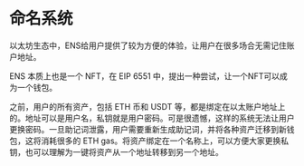 # 命名系统

以太坊生态中，ENS给用户提供了较为方便的体验，让用户在很多场合无需记住账户地址。

ENS 本质上也是一个 NFT，在 EIP 6551 中，提出一种尝试，让一个NFT可以成为一个钱包。

之前，用户的所有资产，包括 ETH 币和 USDT 等，都是绑定在以太账户地址上的。地址可以是用户名，私钥就是用户密码。可是很遗憾，这样的系统无法让用户更换密码。一旦助记词泄露，用户需要重新生成助记词，并将各种资产迁移到新钱包，这将消耗很多的 ETH gas。将资产绑定在一个名称上，可以方便大家更换私钥，也可以理解为一键将资产从一个地址转移到另一个地址。
